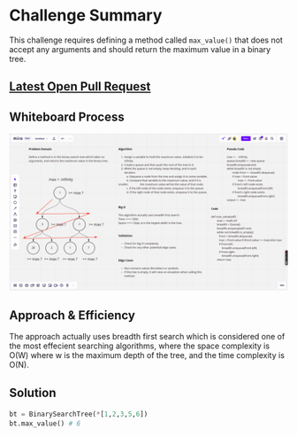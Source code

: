 # Challenge Summary

This challenge requires defining a method called `max_value()` that does not accept any arguments and should return the maximum value in a binary tree.


## [Latest Open Pull Request](https://github.com/HamzaAhmad97/data-structures-and-algorithms/pull/32)

## Whiteboard Process

![](./tm.png)

## Approach & Efficiency

The approach actually uses breadth first search which is considered one of the most effecient searching algorithms, where the space complexity is O(W) where w is the maximum depth of the tree, and the time complexity is O(N).

## Solution

```python
bt = BinarySearchTree(*[1,2,3,5,6])
bt.max_value() # 6

```
